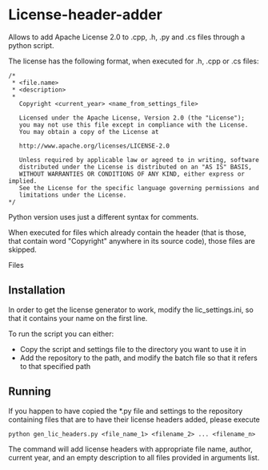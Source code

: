 # License-header-adder
Allows to add Apache License 2.0 to .cpp, .h, .py and .cs files through a python script.

The license has the following format, when executed for .h, .cpp or .cs files:
```
/*
 * <file.name>
 * <description>
 *
   Copyright <current_year> <name_from_settings_file>

   Licensed under the Apache License, Version 2.0 (the "License");
   you may not use this file except in compliance with the License.
   You may obtain a copy of the License at

   http://www.apache.org/licenses/LICENSE-2.0

   Unless required by applicable law or agreed to in writing, software
   distributed under the License is distributed on an "AS IS" BASIS,
   WITHOUT WARRANTIES OR CONDITIONS OF ANY KIND, either express or implied.
   See the License for the specific language governing permissions and
   limitations under the License.
*/
```
Python version uses just a different syntax for comments.

When executed for files which already contain the header (that is those, that contain word "Copyright" anywhere in its source code),
those files are skipped.

Files 

## Installation
In order to get the license generator to work, modify the lic_settings.ini, so that it contains your name on the first line.

To run the script you can either:
* Copy the script and settings file to the directory you want to use it in
* Add the repository to the path, and modify the batch file so that it refers to that specified path

## Running
If you happen to have copied the *.py file and settings to the repository containing files that are to have their license headers added, please execute
```
python gen_lic_headers.py <file_name_1> <filename_2> ... <filename_n>
```

The command will add license headers with appropriate file name, author, current year, and an empty description to all files provided in
arguments list.
